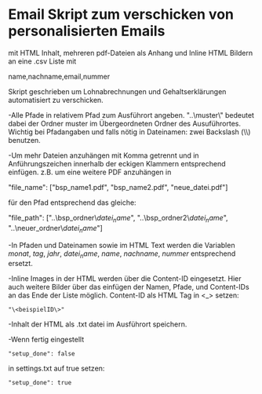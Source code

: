 # Email Skript zum verschicken von personalisierten Emails
mit HTML Inhalt, mehreren pdf-Dateien als Anhang und Inline HTML Bildern an eine .csv Liste mit

name,nachname,email,nummer

Skript geschrieben um Lohnabrechnungen und Gehaltserklärungen automatisiert zu verschicken.

-Alle Pfade in relativem Pfad zum Ausführort angeben.
 "..\\muster\\" bedeutet dabei der Ordner muster im Übergeordneten Ordner des Ausuführortes.
 Wichtig bei Pfadangaben und falls nötig in Dateinamen: zwei Backslash (\\\\) benutzen.

-Um mehr Dateien anzuhängen mit Komma getrennt und in Anführungszeichen innerhalb der eckigen Klammern entsprechend einfügen.
 z.B. um eine weitere PDF anzuhängen in 
 
  "file_name": ["bsp_name1.pdf", "bsp_name2.pdf", "neue_datei.pdf"]
  
  für den Pfad entsprechend das gleiche:
  
  "file_path": ["..\\bsp_ordner\\$datei_name$", "..\\bsp_ordner2\\$datei_name$", "..\\neuer_ordner\\$datei_name$"]

-In Pfaden und Dateinamen sowie im HTML Text werden die Variablen $monat$, $tag$, $jahr$, $datei_name$, $name$, $nachname$, $nummer$
 entsprechend ersetzt.

-Inline Images in der HTML werden über die Content-ID eingesetzt. 
 Hier auch weitere Bilder über das einfügen der Namen, Pfade, und Content-IDs an das Ende der Liste möglich.
 Content-ID als HTML Tag in <_> setzen:
 
	"\<beispielID\>"

-Inhalt der HTML als .txt datei im Ausführort speichern.

-Wenn fertig eingestellt 

	"setup_done": false 
	
 in settings.txt auf true setzen: 
 
	"setup_done": true
